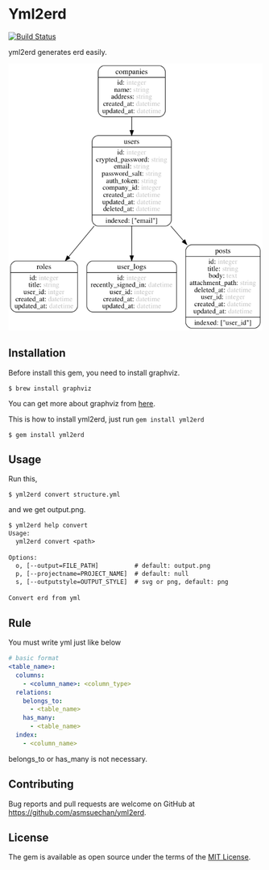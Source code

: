 # Yml2erd
[![Build Status](https://travis-ci.org/asmsuechan/yml2erd.svg?branch=master)](https://travis-ci.org/asmsuechan/yml2erd)

yml2erd generates erd easily.

![output_image](https://raw.githubusercontent.com/asmsuechan/asmsuechan.github.io/master/images/image.png)

## Installation
Before install this gem, you need to install graphviz.

```
$ brew install graphviz
```

You can get more about graphviz from [here](http://www.graphviz.org/Download..php).

This is how to install yml2erd, just run `gem install yml2erd`

    $ gem install yml2erd

## Usage
Run this,
```
$ yml2erd convert structure.yml
```
and we get output.png.

```
$ yml2erd help convert
Usage:
  yml2erd convert <path>

Options:
  o, [--output=FILE_PATH]          # default: output.png
  p, [--projectname=PROJECT_NAME]  # default: null
  s, [--outputstyle=OUTPUT_STYLE]  # svg or png, default: png

Convert erd from yml
```

## Rule
You must write yml just like below

```yml
# basic format
<table_name>:
  columns:
    - <column_name>: <column_type>
  relations:
    belongs_to:
      - <table_name>
    has_many:
      - <table_name>
  index:
    - <column_name>
```

belongs_to or has_many is not necessary.

## Contributing

Bug reports and pull requests are welcome on GitHub at https://github.com/asmsuechan/yml2erd.


## License

The gem is available as open source under the terms of the [MIT License](http://opensource.org/licenses/MIT).
